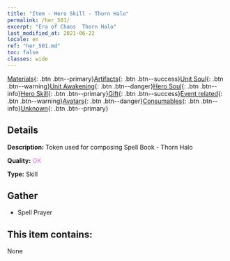 ```yaml
---
title: "Item - Hero Skill - Thorn Halo"
permalink: /her_501/
excerpt: "Era of Chaos  Thorn Halo"
last_modified_at: 2021-06-22
locale: en
ref: "her_501.md"
toc: false
classes: wide
---
```

 [Materials](/Items/){: .btn .btn--primary}[Artifacts](/Items/Artifacts/){: .btn .btn--success}[Unit Soul](/Items/UnitSoul/){: .btn .btn--warning}[Unit Awakening](/Items/UnitAwakening/){: .btn .btn--danger}[Hero Soul](/Items/HeroSoul/){: .btn .btn--info}[Hero Skill](/Items/HeroSkill/){: .btn .btn--primary}[Gift](/Items/Gift/){: .btn .btn--success}[Event related](/Items/Events/){: .btn .btn--warning}[Avatars](/Items/Avatars/){: .btn .btn--danger}[Consumables](/Items/Consumables/){: .btn .btn--info}[Unknown](/Items/Unknown/){: .btn .btn--primary}

## Details
 **Description:** Token used for composing Spell Book - Thorn Halo

 **Quality:** <span style="color: #DA70D6">OK</span>

 **Type:** Skill

## Gather

*    Spell Prayer 

## This item contains:

  None

